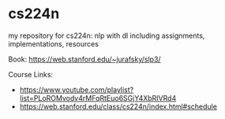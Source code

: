 # cs224n
my repository for cs224n: nlp with dl including assignments, implementations, resources

Book: https://web.stanford.edu/~jurafsky/slp3/
 
Course Links: 
- https://www.youtube.com/playlist?list=PLoROMvodv4rMFqRtEuo6SGjY4XbRIVRd4
- https://web.stanford.edu/class/cs224n/index.html#schedule
